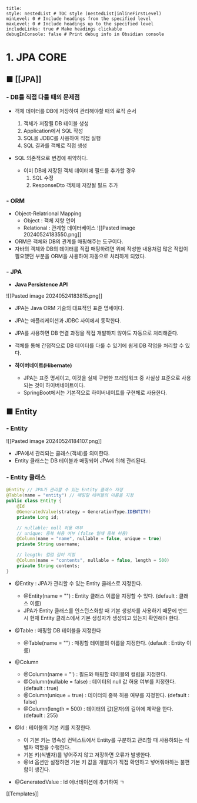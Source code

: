 ```table-of-contents
title: 
style: nestedList # TOC style (nestedList|inlineFirstLevel)
minLevel: 0 # Include headings from the specified level
maxLevel: 0 # Include headings up to the specified level
includeLinks: true # Make headings clickable
debugInConsole: false # Print debug info in Obsidian console
```

# 1. JPA CORE
## ■ [[JPA]]

### - DB를 직접 다룰 때의 문제점
- 객체 데이터를 DB에 저장하여 관리해야할 때의 로직 순서
	1. 객체가 저장될 DB 테이블 생성
	2. Application에서 SQL 작성
	3. SQL을 JDBC를 사용하여 직접 실행
	4. SQL 결과를 객체로 직접 생성

- SQL 의존적으로 변경에 취약하다.
	- 이미 DB에 저장된 객체 데이터에 필드를 추가할 경우
		1. SQL 수정
		2. ResponseDto 객체에 저장될 필드 추가

### - ORM
- Object-Relatrional Mapping
	- Object : 객체 지향 언어
	- Relational : 관계형 데이터베이스
	  ![[Pasted image 20240524183550.png]]
- ORM은 객체와 DB의 관계를 매핑해주는 도구이다.
- 자바의 객체와 DB의 데이터를 직접 매핑하려면 위에 작성한 내용처럼 많은 작업이 필요했던 부분을 ORM을 사용하여 자동으로 처리하게 되었다.

### - JPA
- **Java Persistence API**

![[Pasted image 20240524183815.png]]
- JPA는 Java ORM 기술의 대표적인 표준 명세이다.
- JPA는 애플리케이션과 JDBC 사이에서 동작한다.
- JPA를 사용하면 DB 연결 과정을 직접 개발하지 않아도 자동으로 처리해준다.
- 객체를 통해 간접적으로 DB 데이터를 다룰 수 있기에 쉽게 DB 작업을 처리할 수 있다.

- **하이버네이트(Hibernate)**
	- JPA는 표준 명세이고, 이것을 실제 구현한 프레임워크 중 사실상 표준으로 사용되는 것이 하이버네이트이다.
	- SpringBoot에서는 기본적으로 하이버네이트를 구현체로 사용한다.

## ■ Entity
### - Entity
![[Pasted image 20240524184107.png]]
- JPA에서 관리되는 클래스(객체)를 의미한다.
- Entity 클래스는 DB 테이블과 매핑되어 JPA에 의해 관리된다.

### - Entity 클래스
``` java
@Entity // JPA가 관리할 수 있는 Entity 클래스 지정
@Table(name = "entity") // 매핑할 테이블의 이름을 지정
public class Entity {
    @Id
	@GeneratedValue(strategy = GenerationType.IDENTITY)
    private Long id;

    // nullable: null 허용 여부
    // unique: 중복 허용 여부 (false 일때 중복 허용)
    @Column(name = "name", nullable = false, unique = true)
    private String username;

    // length: 컬럼 길이 지정
    @Column(name = "contents", nullable = false, length = 500)
    private String contents;
}
```

- @Entity : JPA가 관리할 수 있는 Entity 클래스로 지정한다.
	- @Entity(name = "") : Entity 클래스 이름을 지정할 수 있다. (default : 클래스 이름)
	- JPA가 Entity 클래스를 인스턴스화할 때 기본 생성자를 사용하기 때문에 반드시 현재 Entity 클래스에서 기본 생성자가 생성되고 있는지 확인해야 한다.
	  
- @Table : 매핑할 DB 테이블을 지정한다
	- @Table(name = "") : 매핑할 테이블의 이름을 지정한다. (default : Entity 이름)
	  
- @Column
	- @Column(name = "') : 필드와 매핑할 테이블의 컬럼을 지정한다.
	- @Column(nullable = false) : 데이터의 null 값 허용 여부를 지정한다. (default : true)
	- @Column(unique = true) : 데이터의 중복 허용 여부를 지정한다. (default : false)
	- @Column(length = 500) : 데이터의 값(문자)의 길이에 제약을 한다. (default : 255)
	  
- @Id : 테이블의 기본 키를 지정한다.
	- 이 기본 키는 영속성 컨텍스트에서 Entity를 구분하고 관리할 때 사용하되는 식별자 역할을 수행한다.
	- 기본 키(식별자)를 넣어주지 않고 저장하면 오류가 발생한다.
	- @Id 옵션만 설정하면 기본 키 값을 개발자가 직접 확인하고 넣어줘야하는 불편함이 생긴다.
	  
- @GeneratedValue : Id 애너테이션에 추가하여 ㄱ













[[Templates]]
